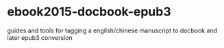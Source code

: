 # ebook2015-docbook-epub3
guides and tools for tagging a engilsh/chinese manuscript to docbook and later epub3 conversion
